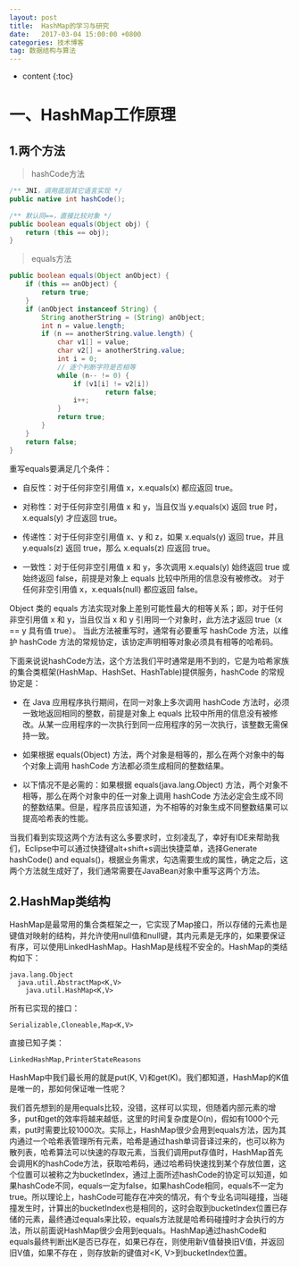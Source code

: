 ```yaml
---
layout: post
title:  HashMap的学习与研究
date:   2017-03-04 15:00:00 +0800
categories: 技术博客
tag: 数据结构与算法
---
```


* content
{:toc}



一、HashMap工作原理
========================

1.两个方法
------------------------

> hashCode方法

```java
/** JNI，调用底层其它语言实现 */  
public native int hashCode();  
  
/** 默认同==，直接比较对象 */  
public boolean equals(Object obj) {  
    return (this == obj);  
}  
```

> equals方法
```java
public boolean equals(Object anObject) {  
    if (this == anObject) {  
        return true;  
    }  
    if (anObject instanceof String) {  
        String anotherString = (String) anObject;  
        int n = value.length;  
        if (n == anotherString.value.length) {  
            char v1[] = value;  
            char v2[] = anotherString.value;  
            int i = 0;  
            // 逐个判断字符是否相等  
            while (n-- != 0) {  
                if (v1[i] != v2[i])  
                        return false;  
                i++;  
            }  
            return true;  
        }  
    }  
    return false;  
}  
```

重写equals要满足几个条件：

+ 自反性：对于任何非空引用值 x，x.equals(x) 都应返回 true。 

+ 对称性：对于任何非空引用值 x 和 y，当且仅当 y.equals(x) 返回 true 时，x.equals(y) 才应返回 true。

+ 传递性：对于任何非空引用值 x、y 和 z，如果 x.equals(y) 返回 true，并且 y.equals(z) 返回 true，那么 x.equals(z) 应返回 true。 

+ 一致性：对于任何非空引用值 x 和 y，多次调用 x.equals(y) 始终返回 true 或始终返回 false，前提是对象上 equals 比较中所用的信息没有被修改。 
对于任何非空引用值 x，x.equals(null) 都应返回 false。

Object 类的 equals 方法实现对象上差别可能性最大的相等关系；即，对于任何非空引用值 x 和 y，当且仅当 x 和 y 引用同一个对象时，此方法才返回 true（x == y 具有值 true）。 当此方法被重写时，通常有必要重写 hashCode 方法，以维护 hashCode 方法的常规协定，该协定声明相等对象必须具有相等的哈希码。

下面来说说hashCode方法，这个方法我们平时通常是用不到的，它是为哈希家族的集合类框架(HashMap、HashSet、HashTable)提供服务，hashCode 的常规协定是：

+ 在 Java 应用程序执行期间，在同一对象上多次调用 hashCode 方法时，必须一致地返回相同的整数，前提是对象上 equals 比较中所用的信息没有被修改。从某一应用程序的一次执行到同一应用程序的另一次执行，该整数无需保持一致。 

+ 如果根据 equals(Object) 方法，两个对象是相等的，那么在两个对象中的每个对象上调用 hashCode 方法都必须生成相同的整数结果。 

+ 以下情况不是必需的：如果根据 equals(java.lang.Object) 方法，两个对象不相等，那么在两个对象中的任一对象上调用 hashCode 方法必定会生成不同的整数结果。但是，程序员应该知道，为不相等的对象生成不同整数结果可以提高哈希表的性能。

当我们看到实现这两个方法有这么多要求时，立刻凌乱了，幸好有IDE来帮助我们，Eclipse中可以通过快捷键alt+shift+s调出快捷菜单，选择Generate hashCode() and equals()，根据业务需求，勾选需要生成的属性，确定之后，这两个方法就生成好了，我们通常需要在JavaBean对象中重写这两个方法。

2.HashMap类结构
-----------------------

HashMap是最常用的集合类框架之一，它实现了Map接口，所以存储的元素也是键值对映射的结构，并允许使用null值和null键，其内元素是无序的，如果要保证有序，可以使用LinkedHashMap。HashMap是线程不安全的。HashMap的类结构如下：

```
java.lang.Object
  java.util.AbstractMap<K,V>
    java.util.HashMap<K,V>
```

所有已实现的接口：
```
Serializable,Cloneable,Map<K,V>
```
直接已知子类：
```
LinkedHashMap,PrinterStateReasons
```

HashMap中我们最长用的就是put(K, V)和get(K)。我们都知道，HashMap的K值是唯一的，那如何保证唯一性呢？

我们首先想到的是用equals比较，没错，这样可以实现，但随着内部元素的增多，put和get的效率将越来越低，这里的时间复杂度是O(n)，假如有1000个元素，put时需要比较1000次。实际上，HashMap很少会用到equals方法，因为其内通过一个哈希表管理所有元素，哈希是通过hash单词音译过来的，也可以称为散列表，哈希算法可以快速的存取元素，当我们调用put存值时，HashMap首先会调用K的hashCode方法，获取哈希码，通过哈希码快速找到某个存放位置，这个位置可以被称之为bucketIndex，通过上面所述hashCode的协定可以知道，如果hashCode不同，equals一定为false，如果hashCode相同，equals不一定为true。所以理论上，hashCode可能存在冲突的情况，有个专业名词叫碰撞，当碰撞发生时，计算出的bucketIndex也是相同的，这时会取到bucketIndex位置已存储的元素，最终通过equals来比较，equals方法就是哈希码碰撞时才会执行的方法，所以前面说HashMap很少会用到equals。HashMap通过hashCode和equals最终判断出K是否已存在，如果已存在，则使用新V值替换旧V值，并返回旧V值，如果不存在 ，则存放新的键值对<K, V>到bucketIndex位置。

